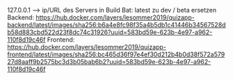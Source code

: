 127.0.0.1 --> ip/URL des Servers
in Build Bat: latest zu dev / beta ersetzen
Backend:
https://hub.docker.com/layers/lesommer2019/quizapp-backend/latest/images/sha256:b6a4e8fc98f35a4b5db1c41446b34567528db58d883cbd522d23f8dc74c31926?uuid=583bd59e-623b-4e97-a962-110f8d19c46f
Frontend:
https://hub.docker.com/layers/lesommer2019/quizapp-frontend/latest/images/sha256:bc465d36f97e4ef30d212b4b0d38f572a57927d8aaff9b2575bc3d3b05bab6b2?uuid=583bd59e-623b-4e97-a962-110f8d19c46f
